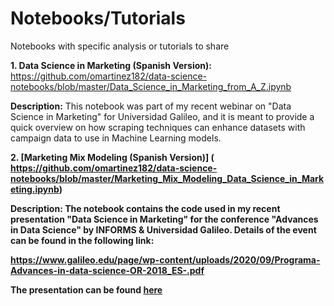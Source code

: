 # Notebooks/Tutorials

Notebooks with specific analysis or tutorials to share <br/>

<b>1. Data Science in Marketing (Spanish Version): </b> https://github.com/omartinez182/data-science-notebooks/blob/master/Data_Science_in_Marketing_from_A_Z.ipynb <br/> 

<b>Description:</b> This notebook was part of my recent webinar on "Data Science in Marketing" for Universidad Galileo, and it is meant to provide a quick overview on how scraping techniques can enhance datasets with campaign data to use in Machine Learning models.<br/>



<b> 2. [Marketing Mix Modeling (Spanish Version)] ( https://github.com/omartinez182/data-science-notebooks/blob/master/Marketing_Mix_Modeling_Data_Science_in_Marketing.ipynb) <br/> 

<b>Description:</b> The notebook contains the code used in my recent presentation "Data Science in Marketing" for the conference "Advances in Data Science" by INFORMS & Universidad Galileo. Details of the event can be found in the following link:<br/>

https://www.galileo.edu/page/wp-content/uploads/2020/09/Programa-Advances-in-data-science-OR-2018_ES-.pdf <br/>
  
 <b> The presentation can be found [here](  https://github.com/omartinez182/data-science-notebooks/blob/master/Data%20Science%20in%20Marketing_Omar%20E%20Martinez.key) <br/>
 
